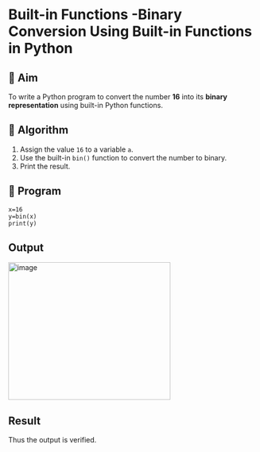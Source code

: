 # Built-in Functions -Binary Conversion Using Built-in Functions in Python

## 🎯 Aim
To write a Python program to convert the number **16** into its **binary representation** using built-in Python functions.

## 🧠 Algorithm
1. Assign the value `16` to a variable `a`.
2. Use the built-in `bin()` function to convert the number to binary.
3. Print the result.

## 🧾 Program
~~~
x=16
y=bin(x)
print(y)
~~~

## Output
<img width="326" height="277" alt="image" src="https://github.com/user-attachments/assets/e1428c9c-5983-4858-a973-3ecc4031b32b" />


## Result
Thus the output is verified.
